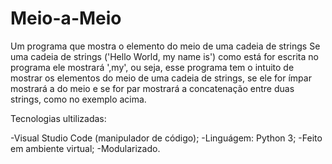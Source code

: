 # Meio-a-Meio
 Um programa que mostra o elemento do meio de uma cadeia de strings
 Se uma cadeia de strings ('Hello World, my name is') como está for escrita no programa ele mostrará ',my', ou seja, esse programa tem o intuito de mostrar os elementos do meio de uma cadeia de strings, se ele for ímpar mostrará a do meio e se for par mostrará a concatenação entre duas strings, como no exemplo acima.

 Tecnologias ultilizadas:

 -Visual Studio Code (manipulador de código);
 -Linguágem: Python 3;
 -Feito em ambiente virtual;
 -Modularizado.

